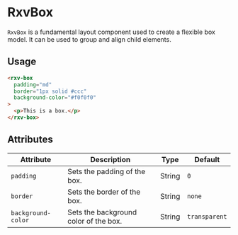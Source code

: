 
# RxvBox

`RxvBox` is a fundamental layout component used to create a flexible box model. It can be used to group and align child elements.

## Usage

```html
<rxv-box
  padding="md"
  border="1px solid #ccc"
  background-color="#f0f0f0"
>
  <p>This is a box.</p>
</rxv-box>
```

## Attributes

| Attribute        | Description                                    | Type   | Default |
| ---------------- | ---------------------------------------------- | ------ | ------- |
| `padding`        | Sets the padding of the box.                   | String | `0`     |
| `border`         | Sets the border of the box.                    | String | `none`  |
| `background-color` | Sets the background color of the box.          | String | `transparent` |
